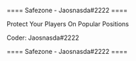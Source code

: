 ==== Safezone - Jaosnasda#2222 ====

Protect Your Players On Popular Positions

Coder: Jaosnasda#2222

==== Safezone - Jaosnasda#2222 ====
